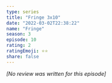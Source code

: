 ```yaml
---
type: series
title: "Fringe 3x10"
date: "2022-03-02T22:38:22"
name: "Fringe"
season: 3
episode: 10
rating: 2
ratingEmoji: ⭐️⭐️
share: false
---
```


_[No review was written for this episode]_

